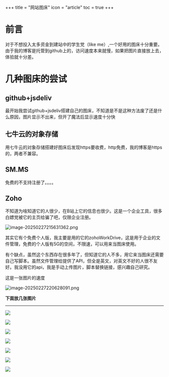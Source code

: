 +++
title = "网站图床"
icon = "article"
toc = true
+++
# 前言

对于不想投入太多资金到建站中的学生党（like me）,一个好用的图床十分重要。由于我的博客是托管到github上的，访问速度本来就慢，如果把图片直接放上去，体验就十分差。

# 几种图床的尝试

## github+jsdeliv

最开始我尝试github+jsdeliv搭建自己的图床，不知道是不是这种方法废了还是什么原因，图片显示不出来，但开了魔法后显示速度十分快

## 七牛云的对象存储

用七牛云的对象存储搭建好图床后发现https要收费，http免费，我的博客是https的，两者不兼容。

## SM.MS

免费的不支持注册了。。。。

## Zoho

不知道为啥知道它的人很少，在B站上它的信息也很少。这是一个企业工具，很多白嫖党被它的主页给骗了吧，仅限企业注册。

![image-20250227215631362.png](https://previewengine.zohopublic.com.cn/image/WD/u4whzf8086ebe35fe4a18b1df21be3dd3783b?version=1.0&width=2046&height=1536)

其实它有个免费个人版，我主要是用的它的zohoWorkDrive，这是用于企业的文件管理，免费的个人版有5G的空间，不限速，可以用来当图床使用。

有个缺点，虽然这个东西存在很多年了，但知道它的人不多，用它来当图床还需要自己写脚本。虽然文件管理给提供了API，但全是英文，对英文不好的人很不友好。我没用它的api，我是手动上传图片，脚本替换链接，感兴趣自己研究。

这是一张图片的速度

![image-20250227220628091.png](https://previewengine.zohopublic.com.cn/image/WD/u4whz5cec088ca4144aa1b04935b0202f182d?version=1.0&width=2046&height=1536)



**下面放几张图片**

---

![](https://previewengine.zohopublic.com.cn/image/WD/u4whz0618358b436042ebbd6736a0e7fa0a86?version=1.0&width=2046&height=1536)

![](https://previewengine.zohopublic.com.cn/image/WD/u4whz4762a03bd1a3479a909cff8d248a7df7?version=1.0&width=2046&height=1536)

![](https://previewengine.zohopublic.com.cn/image/WD/yhj4j1d0645703ec14d9ca7a2341bca8e4efb?version=1.0&width=2046&height=1536)

![](https://previewengine.zohopublic.com.cn/image/WD/yhj4j8b79de627f2b4acdafd6741caaab734c?version=1.0&width=2046&height=1536)

![](https://previewengine.zohopublic.com.cn/image/WD/yhj4jcd0024c438054a6da588af55915fb62b?version=1.0&width=2046&height=1536)

![](https://previewengine.zohopublic.com.cn/image/WD/yhj4j1158bc2ce97f49f99c98caf7df6573c2?version=1.0&width=2046&height=1536)

![](https://previewengine.zohopublic.com.cn/image/WD/yhj4j9e319df1a66a46aa8bcc2294d92e129f?version=1.0&width=2046&height=1536)



